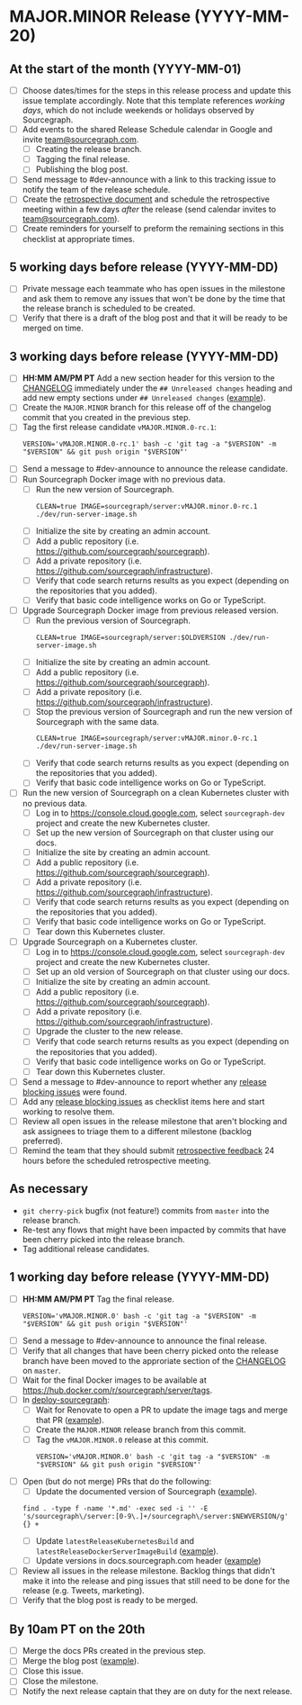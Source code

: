 <!--
This template is used for our monthly major/minor releases of Sourcegraph.
It is not used for patch releases. See [patch_release_issue_template.md](patch_release_issue_template.md)
for the patch release checklist.
-->

# MAJOR.MINOR Release (YYYY-MM-20)

## At the start of the month (YYYY-MM-01)

- [ ] Choose dates/times for the steps in this release process and update this issue template accordingly. Note that this template references _working days_, which do not include weekends or holidays observed by Sourcegraph.
- [ ] Add events to the shared Release Schedule calendar in Google and invite team@sourcegraph.com.
  - [ ] Creating the release branch.
  - [ ] Tagging the final release.
  - [ ] Publishing the blog post.
- [ ] Send message to #dev-announce with a link to this tracking issue to notify the team of the release schedule.
- [ ] Create the [retrospective document](retrospectives/index.md) and schedule the retrospective meeting within a few days _after_ the release (send calendar invites to team@sourcegraph.com).
- [ ] Create reminders for yourself to preform the remaining sections in this checklist at appropriate times.

## 5 working days before release (YYYY-MM-DD)

- [ ] Private message each teammate who has open issues in the milestone and ask them to remove any issues that won't be done by the time that the release branch is scheduled to be created.
- [ ] Verify that there is a draft of the blog post and that it will be ready to be merged on time.

## 3 working days before release (YYYY-MM-DD)

- [ ] **HH:MM AM/PM PT** Add a new section header for this version to the [CHANGELOG](https://github.com/sourcegraph/sourcegraph/blob/master/CHANGELOG.md#unreleased) immediately under the `## Unreleased changes` heading and add new empty sections under `## Unreleased changes` ([example](https://github.com/sourcegraph/sourcegraph/pull/2323)).
- [ ] Create the `MAJOR.MINOR` branch for this release off of the changelog commit that you created in the previous step.
- [ ] Tag the first release candidate `vMAJOR.MINOR.0-rc.1`:
  ```
  VERSION='vMAJOR.MINOR.0-rc.1' bash -c 'git tag -a "$VERSION" -m "$VERSION" && git push origin "$VERSION"'
  ```
- [ ] Send a message to #dev-announce to announce the release candidate.
- [ ] Run Sourcegraph Docker image with no previous data.
  - [ ] Run the new version of Sourcegraph.
    ```
    CLEAN=true IMAGE=sourcegraph/server:vMAJOR.minor.0-rc.1 ./dev/run-server-image.sh
    ```
  - [ ] Initialize the site by creating an admin account.
  - [ ] Add a public repository (i.e. https://github.com/sourcegraph/sourcegraph).
  - [ ] Add a private repository (i.e. https://github.com/sourcegraph/infrastructure).
  - [ ] Verify that code search returns results as you expect (depending on the repositories that you added).
  - [ ] Verify that basic code intelligence works on Go or TypeScript.
- [ ] Upgrade Sourcegraph Docker image from previous released version.
  - [ ] Run the previous version of Sourcegraph.
    ```
    CLEAN=true IMAGE=sourcegraph/server:$OLDVERSION ./dev/run-server-image.sh
    ```
  - [ ] Initialize the site by creating an admin account.
  - [ ] Add a public repository (i.e. https://github.com/sourcegraph/sourcegraph).
  - [ ] Add a private repository (i.e. https://github.com/sourcegraph/infrastructure).
  - [ ] Stop the previous version of Sourcegraph and run the new version of Sourcegraph with the same data.
    ```
    CLEAN=true IMAGE=sourcegraph/server:vMAJOR.minor.0-rc.1 ./dev/run-server-image.sh
    ```
  - [ ] Verify that code search returns results as you expect (depending on the repositories that you added).
  - [ ] Verify that basic code intelligence works on Go or TypeScript.
- [ ] Run the new version of Sourcegraph on a clean Kubernetes cluster with no previous data.
  - [ ] Log in to https://console.cloud.google.com, select `sourcegraph-dev` project and create the new Kubernetes cluster.
  - [ ] Set up the new version of Sourcegraph on that cluster using our docs.
  - [ ] Initialize the site by creating an admin account.
  - [ ] Add a public repository (i.e. https://github.com/sourcegraph/sourcegraph).
  - [ ] Add a private repository (i.e. https://github.com/sourcegraph/infrastructure).
  - [ ] Verify that code search returns results as you expect (depending on the repositories that you added).
  - [ ] Verify that basic code intelligence works on Go or TypeScript.
  - [ ] Tear down this Kubernetes cluster.
- [ ] Upgrade Sourcegraph on a Kubernetes cluster.
  - [ ] Log in to https://console.cloud.google.com, select `sourcegraph-dev` project and create the new Kubernetes cluster.
  - [ ] Set up an old version of Sourcegraph on that cluster using our docs.
  - [ ] Initialize the site by creating an admin account.
  - [ ] Add a public repository (i.e. https://github.com/sourcegraph/sourcegraph).
  - [ ] Add a private repository (i.e. https://github.com/sourcegraph/infrastructure).
  - [ ] Upgrade the cluster to the new release.
  - [ ] Verify that code search returns results as you expect (depending on the repositories that you added).
  - [ ] Verify that basic code intelligence works on Go or TypeScript.
  - [ ] Tear down this Kubernetes cluster.
- [ ] Send a message to #dev-announce to report whether any [release blocking issues](releases.md#blocking) were found.
- [ ] Add any [release blocking issues](releases.md#blocking) as checklist items here and start working to resolve them.
- [ ] Review all open issues in the release milestone that aren't blocking and ask assignees to triage them to a different milestone (backlog preferred).
- [ ] Remind the team that they should submit [retrospective feedback](retrospectives/index.md) 24 hours before the scheduled retrospective meeting.

## As necessary

- `git cherry-pick` bugfix (not feature!) commits from `master` into the release branch.
- Re-test any flows that might have been impacted by commits that have been cherry picked into the release branch.
- Tag additional release candidates.

## 1 working day before release (YYYY-MM-DD)

- [ ] **HH:MM AM/PM PT** Tag the final release.
  ```
  VERSION='vMAJOR.MINOR.0' bash -c 'git tag -a "$VERSION" -m "$VERSION" && git push origin "$VERSION"'
  ```
- [ ] Send a message to #dev-announce to announce the final release.
- [ ] Verify that all changes that have been cherry picked onto the release branch have been moved to the approriate section of the [CHANGELOG](https://github.com/sourcegraph/sourcegraph/blob/master/CHANGELOG.md) on `master`.
- [ ] Wait for the final Docker images to be available at https://hub.docker.com/r/sourcegraph/server/tags.
- [ ] In [deploy-sourcegraph](https://github.com/sourcegraph/deploy-sourcegraph):
  - [ ] Wait for Renovate to open a PR to update the image tags and merge that PR ([example](https://github.com/sourcegraph/deploy-sourcegraph/pull/199)).
  - [ ] Create the `MAJOR.MINOR` release branch from this commit.
  - [ ] Tag the `vMAJOR.MINOR.0` release at this commit.
    ```
    VERSION='vMAJOR.MINOR.0' bash -c 'git tag -a "$VERSION" -m "$VERSION" && git push origin "$VERSION"'
    ```
- [ ] Open (but do not merge) PRs that do the following:
  - [ ] Update the documented version of Sourcegraph ([example](https://github.com/sourcegraph/sourcegraph/pull/2370/commits/701780fefa5809abb16669c9fb29738ec3bb2039)).
  ```
  find . -type f -name '*.md' -exec sed -i '' -E 's/sourcegraph\/server:[0-9\.]+/sourcegraph\/server:$NEWVERSION/g' {} +
  ```
  - [ ] Update `latestReleaseKubernetesBuild` and `latestReleaseDockerServerImageBuild` ([example](https://github.com/sourcegraph/sourcegraph/pull/2370/commits/15925f2769564225e37013acb52d9d0b30e1336c)).
  - [ ] Update versions in docs.sourcegraph.com header ([example](https://github.com/sourcegraph/sourcegraph/pull/2701/commits/386e5ecb5225ab9c8ccc9791b489160ed7c984a2))
- [ ] Review all issues in the release milestone. Backlog things that didn't make it into the release and ping issues that still need to be done for the release (e.g. Tweets, marketing).
- [ ] Verify that the blog post is ready to be merged.

## By 10am PT on the 20th

- [ ] Merge the docs PRs created in the previous step.
- [ ] Merge the blog post ([example](https://github.com/sourcegraph/about/pull/83)).
- [ ] Close this issue.
- [ ] Close the milestone.
- [ ] Notify the next release captain that they are on duty for the next release.
